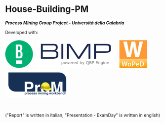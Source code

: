 # House-Building-PM
***Process Mining Group Project - Università della Calabria***

Developed with: <br><br>
<img src="https://github.com/giadagabriele/House-Building-PM/blob/main/README/bpmn.png" height="90px"> &nbsp;
<img src="https://github.com/giadagabriele/House-Building-PM/blob/main/README/bimp.png" height="90px"> &nbsp;
<img src="https://github.com/giadagabriele/House-Building-PM/blob/main/README/woped.jpg" height="90px">
<img src="https://github.com/giadagabriele/House-Building-PM/blob/main/README/prom.png" height="90px">

<br><br>
("Report" is written in italian, "Presentation - ExamDay" is written in english)
